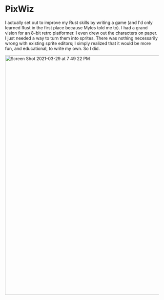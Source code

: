 # PixWiz

I actually set out to improve my Rust skills by writing a game (and I'd only learned Rust in the first place because Myles told me to). I had a grand vision for an 8-bit retro platformer. I even drew out the characters on paper. I just needed a way to turn them into sprites. There was nothing necessarily wrong with existing sprite editors; I simply realized that it would be more fun, and educational, to write my own. So I did.

<img width="784" alt="Screen Shot 2021-03-29 at 7 49 22 PM" src="https://user-images.githubusercontent.com/2487024/112917241-e2a09b00-90c7-11eb-9d3f-e7c90a94f17b.png">

